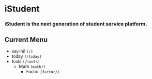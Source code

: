 # iStudent
### iStudent is the next generation of student service platform.

## Current Menu
- say-hi! `(/)`
- today `(/today)`
- tools `(/tools)`
  - Math `(math/)`
    - Factor `(factor/)`
